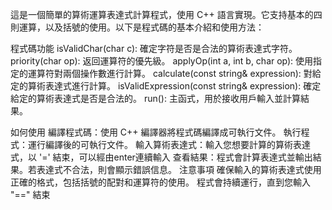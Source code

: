 這是一個簡單的算術運算表達式計算程式，使用 C++ 語言實現。它支持基本的四則運算，以及括號的使用。以下是程式碼的基本介紹和使用方法：

程式碼功能
isValidChar(char c): 確定字符是否是合法的算術表達式字符。
priority(char op): 返回運算符的優先級。
applyOp(int a, int b, char op): 使用指定的運算符對兩個操作數進行計算。
calculate(const string& expression): 對給定的算術表達式進行計算。
isValidExpression(const string& expression): 確定給定的算術表達式是否是合法的。
run(): 主函式，用於接收用戶輸入並計算結果。


如何使用
編譯程式碼：使用 C++ 編譯器將程式碼編譯成可執行文件。
執行程式：運行編譯後的可執行文件。
輸入算術表達式：輸入您想要計算的算術表達式，以 '=' 結束，可以經由enter連續輸入
查看結果：程式會計算表達式並輸出結果。若表達式不合法，則會顯示錯誤信息。
注意事項
確保輸入的算術表達式使用正確的格式，包括括號的配對和運算符的使用。
程式會持續運行，直到您輸入 "==" 結束
